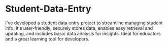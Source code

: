 # Student-Data-Entry
I've developed a student data entry project to streamline managing student info. It's user-friendly, securely stores data, enables easy retrieval and updating, and includes basic data analysis for insights. Ideal for educators and a great learning tool for developers.
